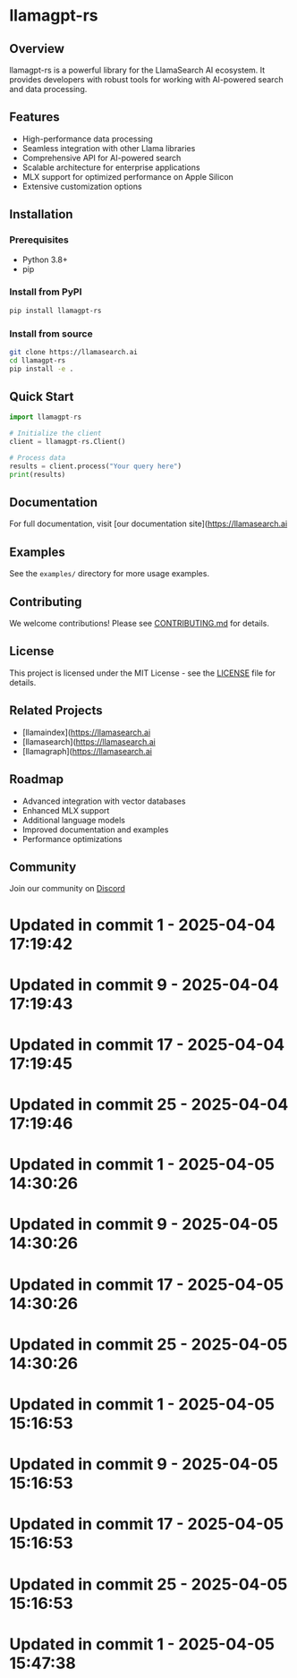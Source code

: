 # llamagpt-rs

## Overview
llamagpt-rs is a powerful library for the LlamaSearch AI ecosystem. It provides developers with robust tools for working with AI-powered search and data processing.

## Features
- High-performance data processing
- Seamless integration with other Llama libraries
- Comprehensive API for AI-powered search
- Scalable architecture for enterprise applications
- MLX support for optimized performance on Apple Silicon
- Extensive customization options

## Installation

### Prerequisites
- Python 3.8+
- pip

### Install from PyPI
```bash
pip install llamagpt-rs
```

### Install from source
```bash
git clone https://llamasearch.ai
cd llamagpt-rs
pip install -e .
```

## Quick Start
```python
import llamagpt-rs

# Initialize the client
client = llamagpt-rs.Client()

# Process data
results = client.process("Your query here")
print(results)
```

## Documentation
For full documentation, visit [our documentation site](https://llamasearch.ai

## Examples
See the `examples/` directory for more usage examples.

## Contributing
We welcome contributions! Please see [CONTRIBUTING.md](CONTRIBUTING.md) for details.

## License
This project is licensed under the MIT License - see the [LICENSE](LICENSE) file for details.

## Related Projects
- [llamaindex](https://llamasearch.ai
- [llamasearch](https://llamasearch.ai
- [llamagraph](https://llamasearch.ai

## Roadmap
- Advanced integration with vector databases
- Enhanced MLX support
- Additional language models
- Improved documentation and examples
- Performance optimizations

## Community
Join our community on [Discord](https://discord.gg/llamasearch)

# Updated in commit 1 - 2025-04-04 17:19:42

# Updated in commit 9 - 2025-04-04 17:19:43

# Updated in commit 17 - 2025-04-04 17:19:45

# Updated in commit 25 - 2025-04-04 17:19:46

# Updated in commit 1 - 2025-04-05 14:30:26

# Updated in commit 9 - 2025-04-05 14:30:26

# Updated in commit 17 - 2025-04-05 14:30:26

# Updated in commit 25 - 2025-04-05 14:30:26

# Updated in commit 1 - 2025-04-05 15:16:53

# Updated in commit 9 - 2025-04-05 15:16:53

# Updated in commit 17 - 2025-04-05 15:16:53

# Updated in commit 25 - 2025-04-05 15:16:53

# Updated in commit 1 - 2025-04-05 15:47:38
